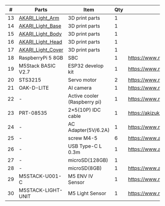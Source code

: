 | #  | Parts | Item | Qty | Link |
| ---- | ---- | ---- | ---- | ---- |
| 13 | [AKARI_Light_Arm](AKARI_Light_Arm.stl) |3D print parts|1| |
| 14 | [AKARI_Light_Base](AKARI_Light_Base.stl) |3D print parts|1| |
| 15 | [AKARI_Light_Body](AKARI_Light_Body.stl) |3D print parts|1| |
| 16 | [AKARI_Light_Head](AKARI_Light_Head.stl) |3D print parts|1| |
| 17 | [AKARI_Light_Cover](AKARI_Light_Cover.stl) |3D print parts|1| |
| 18 | RaspberryPi 5 8GB | SBC |1| https://www.marutsu.co.jp/pc/i/46415211/ |
| 19 | M5Stack BASIC V2.7 | ESP32 develop kit|1| https://www.marutsu.co.jp/pc/i/2733151/ |
| 20 | STS3215 | Servo motor|2| https://www.marutsu.co.jp/pc/i/2349133/ |
| 21 | OAK-D-LITE |AI camera |1| https://www.marutsu.co.jp/pc/i/2235787/ |
| 22 | - | Active cooler (Raspberry pi)|1| https://www.marutsu.co.jp/pc/i/2782705/ |
| 23 | PRT-08535 | 2×5(10P) IDC cable|1| https://akizukidenshi.com/catalog/g/g103796/ |
| 24 | - | AC Adapter(5V/6.2A) |1| https://www.marutsu.co.jp/pc/i/2775202/ |
| 25 | - | screw M4-5|6| https://www.amazon.co.jp/dp/B07MZQTTTV |
| 26 | - | USB Type-C L 0.3m|1| https://www.amazon.co.jp/dp/B097PJLG39 |
| 27 | - | microSD(128GB) |1|  | https://www.amazon.co.jp/dp/B0CH2X5LBX |
| 28 | - | microSD(8GB) |1| https://www.amazon.co.jp/dp/B00VQOEWYO |
| 29 | M5STACK-U001-C | M5 ENV IV Sensor|1| https://www.marutsu.co.jp/pc/i/2764443/ |
| 30 | M5STACK-LIGHT-UNIT | M5 Light Sensor|1| https://www.marutsu.co.jp/pc/i/1526328/ |
